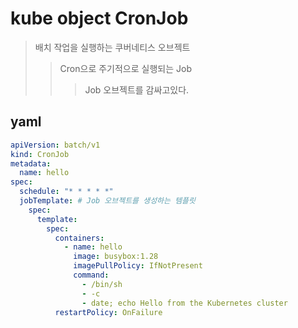 # kube object CronJob

> 배치 작업을 실행하는 쿠버네티스 오브젝트
>
> > Cron으로 주기적으로 실행되는 Job
> >
> > > Job 오브젝트를 감싸고있다.

## yaml

```yaml
apiVersion: batch/v1
kind: CronJob
metadata:
  name: hello
spec:
  schedule: "* * * * *"
  jobTemplate: # Job 오브젝트를 생성하는 템플릿
    spec:
      template:
        spec:
          containers:
            - name: hello
              image: busybox:1.28
              imagePullPolicy: IfNotPresent
              command:
                - /bin/sh
                - -c
                - date; echo Hello from the Kubernetes cluster
          restartPolicy: OnFailure
```
